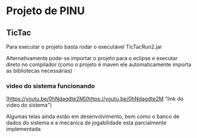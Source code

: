 # Projeto de PINU

## TicTac

Para executar o projeto basta rodar o executável TicTacRun2.jar

Alternativamente pode-se importar o projeto para o eclipse e executar direto no compilador (como o projeto é maven ele automaticamente importa as bibliotecas necessárias)

### video do sistema funcionando
[https://youtu.be/0hNdagdte2M](https://youtu.be/0hNdagdte2M "link do video do sistema")


Algumas telas ainda estão em desenvolvimento, bem como o banco de dados do sistema e a mecanica de jogabilidade esta parcialmente implementada

